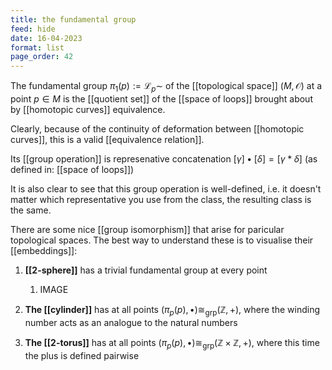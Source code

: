 ```yaml
---
title: the fundamental group
feed: hide
date: 16-04-2023
format: list
page_order: 42
---
```



The fundamental group $\pi_1(p) := \mathscr L_p\sim$ of the [[topological space]] $(M, \mathcal O)$ at a point $p\in M$ is the [[quotient set]] of the [[space of loops]] brought about by [[homotopic curves]] equivalence.

Clearly, because of the continuity of deformation between [[homotopic curves]], this is a valid [[equivalence relation]].

Its [[group operation]] is represenative concatenation $[\gamma]\bullet[\delta] = [\gamma\ast\delta]$ (as defined in: [[space of loops]])

It is also clear to see that this group operation is well-defined, i.e. it doesn't matter which representative you use from the class, the resulting class is the same.

There are some nice [[group isomorphism]] that arise for paricular topological spaces. The best way to understand these is to visualise their [[embeddings]]:

1. **[[2-sphere]]** has a trivial fundamental group at every point
	1. IMAGE

2. **The [[cylinder]]** has at all points $(\pi_p(p), \bullet)\cong_\text{grp} (\mathbb{Z}, +)$, where the winding number acts as an analogue to the natural numbers

3. **The [[2-torus]]** has at all points $(\pi_p(p), \bullet)\cong_\text{grp} (\mathbb{Z}\times\mathbb{Z}, +)$, where this time the plus is defined pairwise

